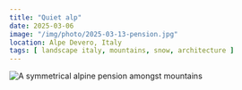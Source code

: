 ```yaml
---
title: "Quiet alp"
date: 2025-03-06
image: "/img/photo/2025-03-13-pension.jpg"
location: Alpe Devero, Italy
tags: [ landscape italy, mountains, snow, architecture ]
---
```


![A symmetrical alpine pension amongst mountains](/img/photo/2025-03-13-pension.jpg)
